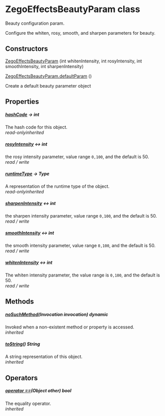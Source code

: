 


# ZegoEffectsBeautyParam class









<p>Beauty configuration param.</p>
<p>Configure the whiten, rosy, smooth, and sharpen parameters for beauty.</p>




## Constructors

[ZegoEffectsBeautyParam](../zego_uikit_prebuilt_live_audio_room/ZegoEffectsBeautyParam/ZegoEffectsBeautyParam.md) (int whitenIntensity, int rosyIntensity, int smoothIntensity, int sharpenIntensity)

   

[ZegoEffectsBeautyParam.defaultParam](../zego_uikit_prebuilt_live_audio_room/ZegoEffectsBeautyParam/ZegoEffectsBeautyParam.defaultParam.md) ()

Create a default beauty parameter object   


## Properties

##### [hashCode](../zego_uikit_prebuilt_live_audio_room/ZegoEffectsBeautyParam/hashCode.md) &#8594; int



The hash code for this object.  
_<span class="feature">read-only</span><span class="feature">inherited</span>_



##### [rosyIntensity](../zego_uikit_prebuilt_live_audio_room/ZegoEffectsBeautyParam/rosyIntensity.md) &#8596; int



the rosy intensity parameter, value range <code>0,100</code>, and the default is 50.  
_<span class="feature">read / write</span>_



##### [runtimeType](../zego_uikit_prebuilt_live_audio_room/ZegoEffectsBeautyParam/runtimeType.md) &#8594; Type



A representation of the runtime type of the object.  
_<span class="feature">read-only</span><span class="feature">inherited</span>_



##### [sharpenIntensity](../zego_uikit_prebuilt_live_audio_room/ZegoEffectsBeautyParam/sharpenIntensity.md) &#8596; int



the sharpen intensity parameter, value range <code>0,100</code>, and the default is 50.  
_<span class="feature">read / write</span>_



##### [smoothIntensity](../zego_uikit_prebuilt_live_audio_room/ZegoEffectsBeautyParam/smoothIntensity.md) &#8596; int



the smooth intensity parameter, value range <code>0,100</code>, and the default is 50.  
_<span class="feature">read / write</span>_



##### [whitenIntensity](../zego_uikit_prebuilt_live_audio_room/ZegoEffectsBeautyParam/whitenIntensity.md) &#8596; int



The whiten intensity parameter, the value range is <code>0,100</code>, and the default is 50.  
_<span class="feature">read / write</span>_





## Methods

##### [noSuchMethod](../zego_uikit_prebuilt_live_audio_room/ZegoEffectsBeautyParam/noSuchMethod.md)(Invocation invocation) dynamic



Invoked when a non-existent method or property is accessed.  
_<span class="feature">inherited</span>_



##### [toString](../zego_uikit_prebuilt_live_audio_room/ZegoEffectsBeautyParam/toString.md)() String



A string representation of this object.  
_<span class="feature">inherited</span>_





## Operators

##### [operator ==](../zego_uikit_prebuilt_live_audio_room/ZegoEffectsBeautyParam/operator_equals.md)(Object other) bool



The equality operator.  
_<span class="feature">inherited</span>_















